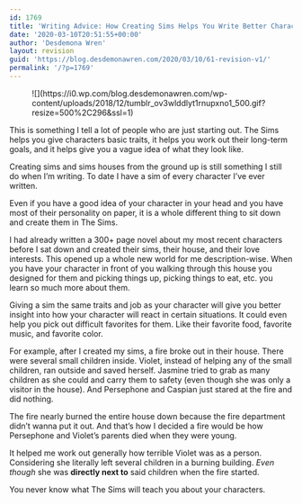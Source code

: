 ```yaml
---
id: 1769
title: 'Writing Advice: How Creating Sims Helps You Write Better Characters'
date: '2020-03-10T20:51:55+00:00'
author: 'Desdemona Wren'
layout: revision
guid: 'https://blog.desdemonawren.com/2020/03/10/61-revision-v1/'
permalink: '/?p=1769'
---
```


<div class="wp-block-image"><figure class="aligncenter">![](https://i0.wp.com/blog.desdemonawren.com/wp-content/uploads/2018/12/tumblr_ov3wlddlyt1rnupxno1_500.gif?resize=500%2C296&ssl=1)</figure></div>This is something I tell a lot of people who are just starting out. The Sims helps you give characters basic traits, it helps you work out their long-term goals, and it helps give you a vague idea of what they look like.

Creating sims and sims houses from the ground up is still something I still do when I’m writing. To date I have a sim of every character I’ve ever written.

Even if you have a good idea of your character in your head and you have most of their personality on paper, it is a whole different thing to sit down and create them in The Sims.

I had already written a 300+ page novel about my most recent characters before I sat down and created their sims, their house, and their love interests. This opened up a whole new world for me description-wise. When you have your character in front of you walking through this house you designed for them and picking things up, picking things to eat, etc. you learn so much more about them.

Giving a sim the same traits and job as your character will give you better insight into how your character will react in certain situations. It could even help you pick out difficult favorites for them. Like their favorite food, favorite music, and favorite color.

For example, after I created my sims, a fire broke out in their house. There were several small children inside. Violet, instead of helping any of the small children, ran outside and saved herself. Jasmine tried to grab as many children as she could and carry them to safety (even though she was only a visitor in the house). And Persephone and Caspian just stared at the fire and did nothing.

The fire nearly burned the entire house down because the fire department didn’t wanna put it out. And that’s how I decided a fire would be how Persephone and Violet’s parents died when they were young.

It helped me work out generally how terrible Violet was as a person. Considering she literally left several children in a burning building. *Even though* she was **directly next to** said children when the fire started.

You never know what The Sims will teach you about your characters.